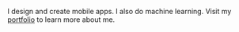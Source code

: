  
I design and create mobile apps. I also do machine learning.
Visit my [portfolio](https://jamescasia.github.io) to learn more about me.
